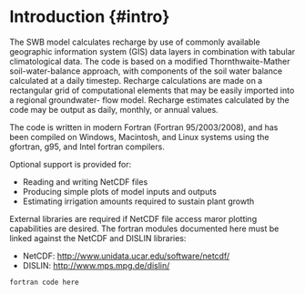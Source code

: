 # Introduction {#intro}

The SWB model calculates recharge by use of commonly available geographic information system
(GIS) data layers in combination with tabular climatological data. The code is based on a modified Thornthwaite-Mather
soil-water-balance approach, with components of the soil water balance calculated at a daily timestep. Recharge
calculations are made on a rectangular grid of computational elements that may be easily imported into a regional groundwater-
flow model. Recharge estimates calculated by the code may be output as daily, monthly, or annual values.

The code is written in modern Fortran (Fortran 95/2003/2008), and has been compiled on Windows, Macintosh, and Linux systems using the gfortran, g95, and Intel fortran compilers.

Optional support is provided for:
 - Reading and writing NetCDF files
 - Producing simple plots of model inputs and outputs
 - Estimating irrigation amounts required to sustain plant growth

External libraries are required if NetCDF file access maror plotting capabilities are desired. The fortran modules documented here
must be linked against the NetCDF and DISLIN libraries:
 - NetCDF: http://www.unidata.ucar.edu/software/netcdf/
 - DISLIN: http://www.mps.mpg.de/dislin/

```
fortran code here
```
